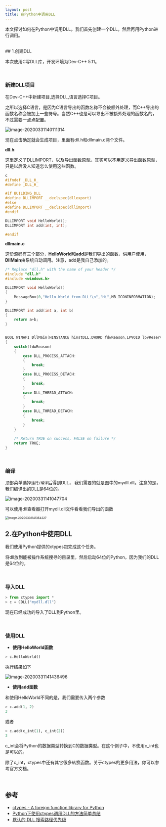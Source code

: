 ```yaml
---
layout: post
title: 在Python中调用DLL
---
```

本文探讨如何在Python中调用DLL。我们首先创建一个DLL，然后再用Python进行调用。

<br>
## 1.创建DLL

本次使用C写DLL库，开发环境为Dev-C++ 5.11。

<br>

### 新建DLL项目

在Dev-C++中新建项目,选择DLL,语言选择C项目。

之所以选择C语言，是因为C语言导出的函数名称不会被额外处理，而C++导出的函数名称会被加上一些符号。当然C++也是可以导出不被额外处理的函数名的，不过需要一点点配置。

![image-20200331140111314](/assets/image-20200331140111314.png)

现在点击确定就会生成项目，里面有dll.h和dllmain.c两个文件。

**dll.h**

这里定义了DLLIMPORT，以及导出函数原型。其实可以不用定义导出函数原型，只是以后没人知道怎么使用这些函数。

``` c
c
#ifndef _DLL_H_
#define _DLL_H_

#if BUILDING_DLL
#define DLLIMPORT __declspec(dllexport)
#else
#define DLLIMPORT __declspec(dllimport)
#endif

DLLIMPORT void HelloWorld();
DLLIMPORT int add(int, int);

#endif
```



**dllmain.c**

这份源码有三个部分，**HelloWorld**和**add**是我们导出的函数，供用户使用，**DllMain**由系统自动调用。注意，add是我自己添加的。

``` c
/* Replace "dll.h" with the name of your header */
#include "dll.h"
#include <windows.h>

DLLIMPORT void HelloWorld()
{
	MessageBox(0,"Hello World from DLL!\n","Hi",MB_ICONINFORMATION);
}

DLLIMPORT int add(int a, int b)
{
	return a+b;
}


BOOL WINAPI DllMain(HINSTANCE hinstDLL,DWORD fdwReason,LPVOID lpvReserved)
{
	switch(fdwReason)
	{
		case DLL_PROCESS_ATTACH:
		{
			break;
		}
		case DLL_PROCESS_DETACH:
		{
			break;
		}
		case DLL_THREAD_ATTACH:
		{
			break;
		}
		case DLL_THREAD_DETACH:
		{
			break;
		}
	}
	
	/* Return TRUE on success, FALSE on failure */
	return TRUE;
}
```

<br>

### 编译

顶部菜单选择`运行/编译`后得到DLL， 我们需要的就是图中的mydll.dll。注意的是，我们编译出的DLL是64位的。

![image-20200331141047704](/assets/image-20200331141047704.png)

可以使用dll查看器打开mydll.dll文件看看我们导出的函数

<img src="/assets/image-20200331141354227.png" alt="image-20200331141354227" style="zoom: 67%;" />

<br>

## 2.在Python中使用DLL
我们使用Python提供的ctypes包完成这个任务。

将dll放到能被操作系统搜寻的目录里，然后启动64位的Python，因为我们的DLL是64位的。

<br>

### 导入DLL

``` python
> from ctypes import *
> c = CDLL("mydll.dll")
```

现在已经成功的导入了DLL到Python里。

<br>

### 使用DLL

- **使用HelloWorld函数**

``` python
> c.HelloWorld()
```

执行结果如下

![image-20200331141436496](/assets/image-20200331141436496.png)

- **使用add函数**

和使用HelloWorld不同的是，我们需要传入两个参数

``` python
> c.add(1, 2)
3
```

或者

``` python
> c.add(c_int(1), c_int(2))
3
```

c_int会将Python的数据类型转换到C的数据类型。在这个例子中，不使用c_int也是可以的。

除了c_int，ctypes中还有其它很多转换函数。关于ctypes的更多用法，你可以参考官方文档。

<br>

## 参考

- [ctypes - A foreign function library for Python](https://docs.python.org/3/library/ctypes.htm)
- [Python下使用ctypes调用DLL的方法简单总结](http://www.5bug.wang/post/74.html)
- [默认的 DLL 搜索路径优先级](https://mazhuang.org/2014/07/13/dllsearch/)

